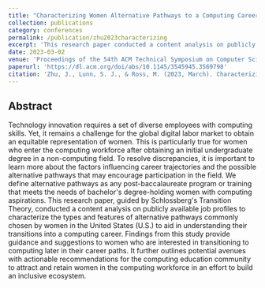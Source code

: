 ```yaml
---
title: "Characterizing Women Alternative Pathways to a Computing Career Using Content Analysis"
collection: publications
category: conferences
permalink: /publication/zhu2023characterizing
excerpt: 'This research paper conducted a content analysis on publicly available job profiles to characterize the types and features of alternative pathways commonly chosen by women in the U.S.'
date: 2023-03-02
venue: 'Proceedings of the 54th ACM Technical Symposium on Computer Science Education V. 1'
paperurl: 'https://dl.acm.org/doi/abs/10.1145/3545945.3569798'
citation: 'Zhu, J., Lunn, S. J., & Ross, M. (2023, March). Characterizing women's alternative pathways to a computing career using content analysis. In Proceedings of the 54th ACM Technical Symposium on Computer Science Education V. 1 (pp. 158-164).https://doi.org/10.1145/3545945.3569798'
---
```


Abstract
---
Technology innovation requires a set of diverse employees with computing skills. Yet, it remains a challenge for the global digital labor market to obtain an equitable representation of women. This is particularly true for women who enter the computing workforce after obtaining an initial undergraduate degree in a non-computing field. To resolve discrepancies, it is important to learn more about the factors influencing career trajectories and the possible alternative pathways that may encourage participation in the field. We define alternative pathways as any post-baccalaureate program or training that meets the needs of bachelor's degree-holding women with computing aspirations. This research paper, guided by Schlossberg's Transition Theory, conducted a content analysis on publicly available job profiles to characterize the types and features of alternative pathways commonly chosen by women in the United States (U.S.) to aid in understanding their transitions into a computing career. Findings from this study provide guidance and suggestions to women who are interested in transitioning to computing later in their career paths. It further outlines potential avenues with actionable recommendations for the computing education community to attract and retain women in the computing workforce in an effort to build an inclusive ecosystem.

